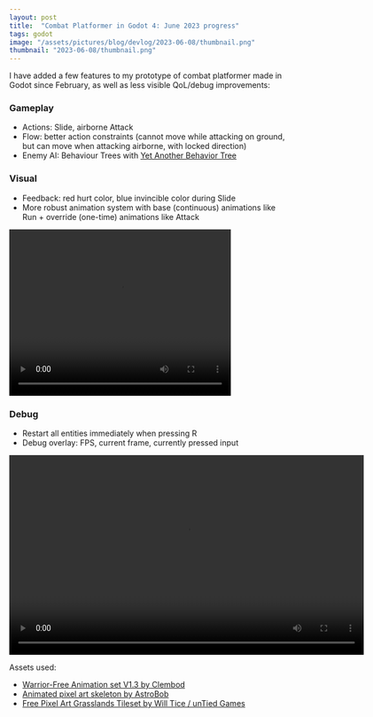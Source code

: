 ```yaml
---
layout: post
title:  "Combat Platformer in Godot 4: June 2023 progress"
tags: godot
image: "/assets/pictures/blog/devlog/2023-06-08/thumbnail.png"
thumbnail: "2023-06-08/thumbnail.png"
---
```


I have added a few features to my prototype of combat platformer made in Godot since February, as well as less visible QoL/debug improvements:

### Gameplay

- Actions: Slide, airborne Attack
- Flow: better action constraints (cannot move while attacking on ground, but can move when attacking airborne, with locked direction)
- Enemy AI: Behaviour Trees with [Yet Another Behavior Tree](https://github.com/AdrienQuillet/godot-yet-another-behavior-tree)

### Visual
- Feedback: red hurt color, blue invincible color during Slide
- More robust animation system with base (continuous) animations like Run + override (one-time) animations like Attack

<video autoplay="autoplay" loop="loop" width="400" height="300">
  <source src="/assets/pictures/blog/devlog/2023-06-08/2023-06-08 Godot 4 Platformer Combat progress.webm" type="video/webm">
</video>

### Debug
- Restart all entities immediately when pressing R
- Debug overlay: FPS, current frame, currently pressed input

<video autoplay="autoplay" loop="loop" width="640" height="360">
  <source src="/assets/pictures/blog/devlog/2023-06-08/2023-06-08 Godot 4 Platformer Combat - Debug overlay demo.webm" type="video/webm">
</video>

Assets used:
- [Warrior-Free Animation set V1.3 by Clembod](https://clembod.itch.io/warrior-free-animation-set)
- [Animated pixel art skeleton by AstroBob](https://astrobob.itch.io/animated-pixel-art-skeleton)
- [Free Pixel Art Grasslands Tileset by Will Tice / unTied Games](https://untiedgames.itch.io/free-grasslands-tileset)
